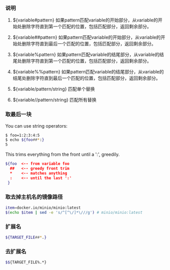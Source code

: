 ### 说明
1. ${variable#pattern}
如果pattern匹配variable的开始部分，从variable的开始处删除字符直到第一个匹配的位置，包括匹配部分，返回剩余部分。

2. ${variable##pattern}
如果pattern匹配variable的开始部分，从variable的开始处删除字符直到最后一个匹配的位置，包括匹配部分，返回剩余部分。

3. ${variable%pattern}
如果pattern匹配variable的结尾部分，从variable的结尾处删除字符直到第一个匹配的位置，包括匹配部分，返回剩余部分。

4. ${variable%%pattern}
如果pattern匹配variable的结尾部分，从variable的结尾处删除字符直到最后一个匹配的位置，包括匹配部分，返回剩余部分。

5. ${variable/pattern/string} 匹配单个替换
6. ${variable//pattern/string} 匹配所有替换

### 取最后一块

You can use string operators:
```bash
$ foo=1:2:3:4:5
$ echo ${foo##*:}
5
```
This trims everything from the front until a ':', greedily.

```bash
${foo  <-- from variable foo
  ##   <-- greedy front trim
  *    <-- matches anything
  :    <-- until the last ':'
 }
```

### 取去掉主机名的镜像路径
```bash
item=docker.io/minio/minio:latest
$(echo $item | sed -e 's/^[^\/]*\///g') # minio/minio:latest
```

### 扩展名
```bash
${TARGET_FILE##*.}
```

### 去扩展名
```bash
$${TARGET_FILE%.*}
```